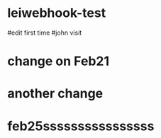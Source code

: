 # leiwebhook-test
#edit first time
#john visit
# change on Feb21
# another change 
# feb25ssssssssssssssss
